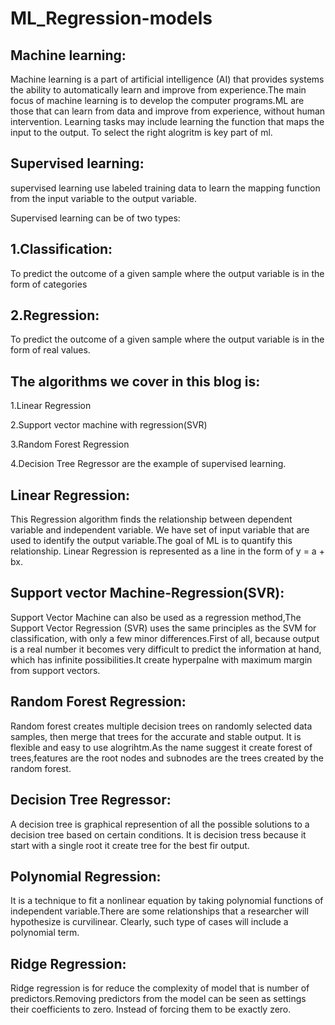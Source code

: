 # ML_Regression-models
## Machine learning:

Machine learning is a part of artificial intelligence (AI) that provides systems the ability to automatically learn and improve from experience.The main focus of machine learning is to develop the computer programs.ML are those that can learn from data and improve from experience, without human intervention. Learning tasks may include learning the function that maps the input to the output. To select the right alogritm is key part of ml.

## Supervised learning:
supervised learning use labeled training data to learn the mapping function from the input variable to the output variable.

Supervised learning can be of two types:

## 1.Classification:
To predict the outcome of a given sample where the output variable is in the form of categories
## 2.Regression:
To predict the outcome of a given sample where the output variable is in the form of real values.

## The algorithms we cover in this blog is:
1.Linear Regression

2.Support vector machine with regression(SVR)

3.Random Forest Regression

4.Decision Tree Regressor  are the example of supervised learning.

## Linear Regression:

This Regression algorithm finds the relationship between dependent variable and independent variable. We have set of input variable that are used to identify the output variable.The goal of ML is to quantify this relationship.
Linear Regression is represented as a line in the form of y = a + bx.

## Support vector Machine-Regression(SVR):

Support Vector Machine can also be used as a regression method,The Support Vector Regression (SVR) uses the same principles as the SVM for classification, with only a few minor differences.First of all, because output is a real number it becomes very difficult to predict the information at hand, which has infinite possibilities.It create hyperpalne with maximum margin from support vectors.

## Random Forest Regression:

Random forest creates multiple decision trees on randomly selected data samples, then merge that trees for the accurate and stable output. It is flexible and easy to use alogrihtm.As the name suggest it create forest of trees,features are the root nodes and subnodes are the trees created by the random forest.

## Decision Tree Regressor:

A decision tree is graphical represention of all the possible solutions to a decision tree based on certain conditions. It is decision tress because it start with a single root it create tree for the best fir output.

## Polynomial Regression:

It is a technique to fit a nonlinear equation by taking polynomial functions of independent variable.There are some relationships that a researcher will hypothesize is curvilinear. Clearly, such type of cases will include a polynomial term.

## Ridge Regression:
Ridge regression is for reduce the complexity of model that is number of predictors.Removing predictors from the model can be seen as settings their coefficients to zero. Instead of forcing them to be exactly zero.
